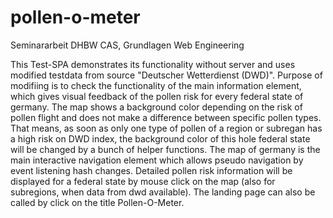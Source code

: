 # pollen-o-meter
Seminararbeit DHBW CAS, Grundlagen Web Engineering

This Test-SPA demonstrates its functionality without server and uses modified testdata from source "Deutscher Wetterdienst (DWD)". Purpose of modifiing is to check the functionality of the main information element, which gives visual feedback of the pollen risk for every federal state of germany. The map shows a background color depending on the risk of pollen flight and does not make a difference between specific pollen types. That means, as soon as only one type of pollen of a region or subregan has a high risk on DWD index, the background color of this hole federal state will be changed by a bunch of helper functions. The map of germany is the main interactive navigation element which allows pseudo navigation by event listening hash changes. Detailed pollen risk information will be displayed for a federal state by mouse click on the map (also for subregions, when data from dwd available). The landing page can also be called by click on the title Pollen-O-Meter.


